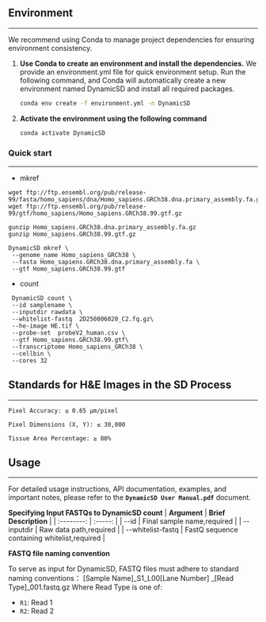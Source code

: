 

## Environment
---
We recommend using Conda to manage project dependencies for ensuring environment consistency.



1.  **Use Conda to create an environment and install the dependencies.**
    We provide an environment.yml file for quick environment setup. Run the following command, and Conda will automatically create a new environment named DynamicSD and install all required packages.
    ```bash
    conda env create -f environment.yml -n DynamicSD
    ```

2.  **Activate the environment using the following command**
    ```bash
    conda activate DynamicSD
    ```
### Quick start
---
- mkref

```shell
wget ftp://ftp.ensembl.org/pub/release-99/fasta/homo_sapiens/dna/Homo_sapiens.GRCh38.dna.primary_assembly.fa.gz
wget ftp://ftp.ensembl.org/pub/release-99/gtf/homo_sapiens/Homo_sapiens.GRCh38.99.gtf.gz

gunzip Homo_sapiens.GRCh38.dna.primary_assembly.fa.gz
gunzip Homo_sapiens.GRCh38.99.gtf.gz

DynamicSD mkref \
 --genome_name Homo_sapiens_GRCh38 \
 --fasta Homo_sapiens.GRCh38.dna.primary_assembly.fa \
 --gtf Homo_sapiens.GRCh38.99.gtf
```

- count

```shell
 DynamicSD count \
 --id samplename \
 --inputdir rawdata \
 --whitelist-fastq  2D250806020_C2.fq.gz\
 --he-image HE.tif \
 --probe-set  probeV2_human.csv \
 --gtf Homo_sapiens.GRCh38.99.gtf\
 --transcriptome Homo_sapiens_GRCh38 \
 --cellbin \
 --cores 32
```

## Standards for H&E Images in the SD Process
---
    Pixel Accuracy: ≤ 0.65 µm/pixel

    Pixel Dimensions (X, Y): ≤ 30,000

    Tissue Area Percentage: ≥ 80%

## Usage
---
For detailed usage instructions, API documentation, examples, and important notes, please refer to the **`DynamicSD User Manual.pdf`** document.

**Specifying Input FASTQs to DynamicSD count**
|  **Argument**  |  **Brief Description**  |
|  :--------: |  :-----:  |
|    --id   |   Final sample name,required   |
|    --inputdir   |   Raw data path,required   |
|    --whitelist-fastq   |   FastQ sequence containing whitelist,required   |

**FASTQ file naming convention**

To serve as input for DynamicSD, FASTQ files must adhere to standard naming conventions：
[Sample Name]_S1_L00[Lane Number] _[Read Type]_001.fastq.gz Where Read Type is one of:
- `R1`: Read 1
- `R2`: Read 2
